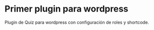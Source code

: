 # Primer plugin para wordpress

Plugin de Quiz para wordpress con configuración de roles y shortcode.
